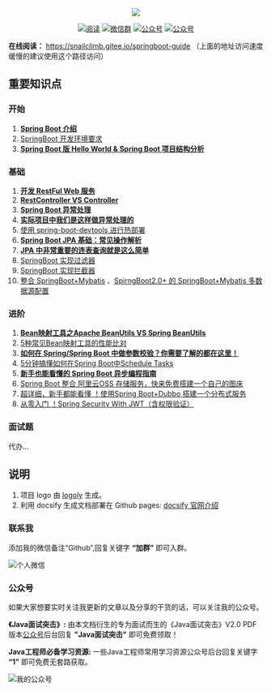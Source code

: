 <p align="center">
<a href="https://github.com/Snailclimb/springboot-guide" target="_blank">
	<img src="https://my-blog-to-use.oss-cn-beijing.aliyuncs.com/2019-7/spring-boot-guide.png" width=""/>
</a>
</p>

<p align="center">
  <a href="http://snailclimb.top/springboot-guide/#/"><img src="https://img.shields.io/badge/阅读-read-brightgreen.svg" alt="阅读"></a>
  <a href="#联系我"><img src="https://img.shields.io/badge/chat-微信群-blue.svg" alt="微信群"></a>
  <a href="#公众号"><img src="https://img.shields.io/badge/%E5%85%AC%E4%BC%97%E5%8F%B7-JavaGuide-lightgrey.svg" alt="公众号"></a>
  <a href="#公众号"><img src="https://img.shields.io/badge/PDF-Java面试突击-important.svg" alt="公众号"></a>
</p>

**在线阅读：** https://snailclimb.gitee.io/springboot-guide （上面的地址访问速度缓慢的建议使用这个路径访问）

## 重要知识点

### 开始

1. **[Spring Boot 介绍](./docs/start/springboot-introduction.md)**
2. [SpringBoot 开发环境要求](./docs/start/springboot-system-requirements.md)
3. **[Spring Boot 版 Hello World & Spring Boot 项目结构分析](./docs/start/springboot-hello-world.md)**

### 基础

1. **[开发 RestFul Web 服务](./docs/basis/sringboot-restful-web-service.md)**
2. **[RestController VS Controller](./docs/basis/RestControllerVSController.md)** 
3. **[Spring Boot 异常处理](./docs/advanced/springboot-handle-exception.md)**
4. **[实际项目中我们是这样做异常处理的](./docs/advanced/springboot-handle-exception-plus)**
5. [使用 spring-boot-devtools 进行热部署](./docs/basis/spring-boot-devtools.md)
6. **[ Spring Boot JPA 基础：常见操作解析](./docs/basis/springboot-jpa.md)**
7. **[JPA 中非常重要的连表查询就是这么简单](./docs/basis/springboot-jpa-lianbiao.md)**
8. [SpringBoot 实现过滤器](./docs/basis/springboot-filter.md)
9. [SpringBoot 实现拦截器](./docs/basis/springboot-interceptor.md)
10. [整合 SpringBoot+Mybatis](./docs/basis/springboot-mybatis.md) 、[SpirngBoot2.0+ 的 SpringBoot+Mybatis 多数据源配置](./docs/basis/springboot-mybatis-mutipledatasource.md)

### 进阶

1. **[Bean映射工具之Apache BeanUtils VS Spring BeanUtils](./docs/advanced/Apache-BeanUtils-VS-SpringBean-Utils.md)**
2. [5种常见Bean映射工具的性能比对](./docs/advanced/Performance-of-Java-Mapping-Frameworks.md)
3. **[如何在 Spring/Spring Boot 中做参数校验？你需要了解的都在这里！](./docs/advanced/spring-bean-validation.md)**
4. [5分钟搞懂如何在Spring Boot中Schedule Tasks](./docs/advanced/SpringBoot-ScheduleTasks.md) 
5. **[新手也能看懂的 Spring Boot 异步编程指南](./docs/advanced/springboot-async.md)**
6. [Spring Boot 整合 阿里云OSS 存储服务，快来免费搭建一个自己的图床](./docs/advanced/springboot-oss.md)
7. [超详细，新手都能看懂 ！使用Spring Boot+Dubbo 搭建一个分布式服务](./docs/advanced/springboot-dubbo.md)
8. [从零入门 ！Spring Security With JWT（含权限验证）](https://github.com/Snailclimb/spring-security-jwt-guide)

### 面试题

代办...

## 说明

1. 项目 logo 由 [logoly](https://logoly.pro/#/) 生成。
2. 利用 docsify 生成文档部署在 Github pages: [docsify 官网介绍](https://docsify.js.org/#/)

### 联系我

添加我的微信备注“Github”,回复关键字 **“加群”** 即可入群。

![个人微信](https://my-blog-to-use.oss-cn-beijing.aliyuncs.com/2019-7/wechat3.jpeg)

### 公众号

如果大家想要实时关注我更新的文章以及分享的干货的话，可以关注我的公众号。

**《Java面试突击》:** 由本文档衍生的专为面试而生的《Java面试突击》V2.0 PDF 版本[公众号](#公众号)后台回复 **"Java面试突击"** 即可免费领取！

**Java工程师必备学习资源:** 一些Java工程师常用学习资源公众号后台回复关键字 **“1”** 即可免费无套路获取。 

![我的公众号](https://my-blog-to-use.oss-cn-beijing.aliyuncs.com/2019-6/167598cd2e17b8ec.png)